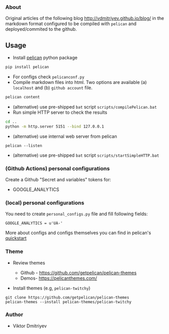 ### About

Original articles of the following blog http://vdmitriyev.github.io/blog/ in the markdown format configured to be compiled with ```pelican``` and deployed/commited to the github.

## Usage

* Install [pelican](https://github.com/getpelican/pelican) python package
```bash
pip install pelican
```
* For configs check ```pelicanconf.py```
* Compile markdown files into html. Two options are available (a) ```localhost``` and (b) ```github account``` file.
```bash
pelican content
```
* (alternative) use pre-shipped ```bat``` script ```scripts/compilePelican.bat```
* Run simple HTTP server to check the results
```bash
cd ..
python -m http.server 5151 --bind 127.0.0.1
```
* (alternative) use internal web server from pelican
```
pelican --listen
```
* (alternative) use pre-shipped ```bat``` script
```scripts/startSimpleHTTP.bat```

### (Github Actions) personal configurations

Create a Github "Secret and variables" tokens for:

* GOOGLE_ANALYTICS


### (local) personal configurations

You need to create ```personal_configs.py``` file and fill following fields:
```text
GOOGLE_ANALYTICS = u'UA-'
```

More about configs and configs themselves you can find in pelican's [quickstart](https://docs.getpelican.com/en/latest/quickstart.html)

### Theme

* Review themes
    - Github - https://github.com/getpelican/pelican-themes
    - Demos- https://pelicanthemes.com/

* Install themes (e.g, ```pelican-twitchy```)
```
git clone https://github.com/getpelican/pelican-themes
pelican-themes --install pelican-themes/pelican-twitchy
```

### Author

* Viktor Dmitriyev
